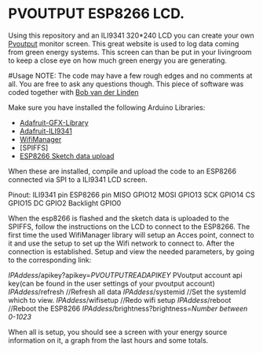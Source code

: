 # PVOUTPUT ESP8266 LCD.

Using this repository and an ILI9341 320*240 LCD you can create your own [Pvoutput](www.pvoutput.org) monitor screen. This great website is used to log data coming from green energy systems. This screen can than be put in your livingroom to keep a close eye on how much green energy you are generating.

#Usage
NOTE: The code may have a few rough edges and no comments at all. You are free to ask any questions though.
This piece of software was coded together with [Bob van der Linden](https://github.com/bobvanderlinden)

Make sure you have installed the following Arduino Libraries:
- [Adafruit-GFX-Library](https://github.com/adafruit/Adafruit-GFX-Library)
- [Adafruit-ILI9341](https://github.com/adafruit/Adafruit_ILI9341)
- [WifiManager]()
- [SPIFFS]
- [ESP8266 Sketch data upload](https://github.com/esp8266/arduino-esp8266fs-plugin)

When these are installed, compile and upload the code to an ESP8266 connected via SPI to a ILI9341 LCD screen. 

Pinout:
ILI9341 pin	ESP8266 pin
MISO 		GPIO12
MOSI 		GPIO13
SCK 		GPIO14
CS 		GPIO15
DC 		GPIO2
Backlight GPIO0

When the esp8266 is flashed and the sketch data is uploaded to the SPIFFS, follow the instructions on the LCD to connect to the ESP8266. The first time the used WifiManager library will setup an Acces point, connect to it and use the setup to set up the Wifi network to connect to. After the connection is established. Setup and view the needed parameters, by going to the corresponding link:

*IPAddess*/apikey?apikey=*PVOUTPUTREADAPIKEY* PVoutput account api key(can be found in the user settings of your pvoutput account)
*IPAddess*/refresh //Refresh all data
*IPAddess*/systemid //Set the systemId which to view.
*IPAddess*/wifisetup //Redo wifi setup
*IPAddess*/reboot //Reboot the ESP8266
*IPAddess*/brightness?brightness=*Number between 0-1023*

When all is setup, you should see a screen with your energy source information on it, a graph from the last hours and some totals.
